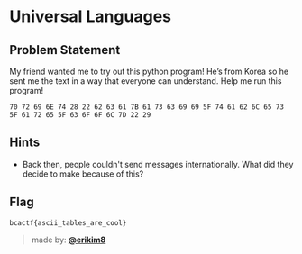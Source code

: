 # Universal Languages

## Problem Statement
My friend wanted me to try out this python program!
He’s from Korea so he sent me the text in a way that everyone can understand. Help me run this program!

`70 72 69 6E 74 28 22 62 63 61 7B 61 73 63 69 69 5F 74 61 62 6C 65 73 5F 61 72 65 5F 63 6F 6F 6C 7D 22 29`

## Hints
* Back then, people couldn't send messages internationally. What did they decide to make because of this?

## Flag
`bcactf{ascii_tables_are_cool}`

> made by: [**@erikim8**](https://github.com/erikim8)
